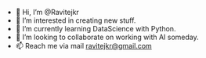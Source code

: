 - 👋 Hi, I’m @Ravitejkr
- 👀 I’m interested in creating new stuff.
- 🌱 I’m currently learning DataScience with Python.
- 💞️ I’m looking to collaborate on working with AI someday.
- 📫 Reach me via mail ravitejkr@gmail.com

<!---
Ravitejkr/Ravitejkr is a ✨ special ✨ repository because its `README.md` (this file) appears on your GitHub profile.
You can click the Preview link to take a look at your changes.
--->
